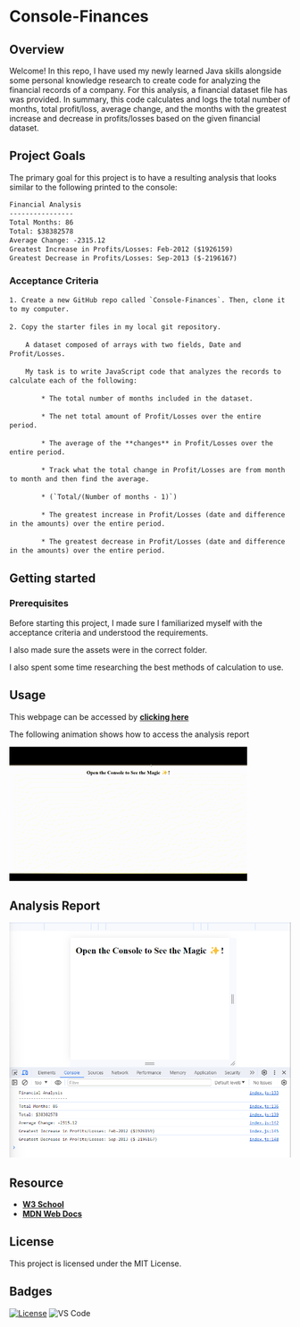 # Console-Finances


## Overview

Welcome!
 In this repo,  I have used my newly learned Java skills alongside some personal knowledge research to create code for analyzing the financial records of a company. For this analysis, a financial dataset file has was provided. In summary, this code calculates and logs the total number of months, total profit/loss, average change, and the months with the greatest increase and decrease in profits/losses based on the given financial dataset.


## Project Goals

The primary goal for this project  is to have a resulting analysis that looks similar to the following printed to the console:

  ```text
  Financial Analysis 
  ----------------
  Total Months: 86
  Total: $38382578
  Average Change: -2315.12
  Greatest Increase in Profits/Losses: Feb-2012 ($1926159)
  Greatest Decrease in Profits/Losses: Sep-2013 ($-2196167)
  ```

### Acceptance Criteria

    1. Create a new GitHub repo called `Console-Finances`. Then, clone it to my computer.
    
    2. Copy the starter files in my local git repository.

        A dataset composed of arrays with two fields, Date and Profit/Losses.

        My task is to write JavaScript code that analyzes the records to calculate each of the following:

            * The total number of months included in the dataset.

            * The net total amount of Profit/Losses over the entire period.

            * The average of the **changes** in Profit/Losses over the entire period.

            * Track what the total change in Profit/Losses are from month to month and then find the average.

            * (`Total/(Number of months - 1)`)

            * The greatest increase in Profit/Losses (date and difference in the amounts) over the entire period.

            * The greatest decrease in Profit/Losses (date and difference in the amounts) over the entire period.

## Getting started

### Prerequisites
Before starting this project, I made sure I familiarized myself with the acceptance criteria and understood the requirements.

I also made sure the assets were in the correct folder. 

I also spent some time researching the best methods of calculation to use.

## Usage

This webpage can be accessed by [**clicking here**](https://dalabi91.github.io/Console-Finances/)

The following animation shows how to access the analysis report

![Usage demo](./Images/Usage_Demo.gif)

## Analysis Report

![Analysis Result](./Images/fianacial_analysis%20_result.png)


## Resource

- [**W3 School**](https://www.w3schools.com/)
- [**MDN Web Docs**](https://developer.mozilla.org/)



## License

This project is licensed under the MIT License.



## Badges

[![License](https://img.shields.io/badge/License-MIT-blue.svg)](https://opensource.org/licenses/MIT)
![VS Code](https://img.shields.io/badge/Made%20with-VSCode-1f425f.svg)
